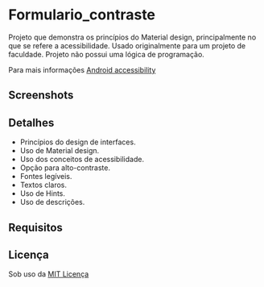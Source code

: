 # Formulario_contraste
Projeto que demonstra os princípios do Material design, principalmente no que se refere a acessibilidade. Usado originalmente para um projeto de faculdade. Projeto não possui uma lógica de programação.

Para mais informações [Android accessibility](https://developer.android.com/guide/topics/ui/accessibility/apps.html#label-ui)

## Screenshots
## Detalhes
+ Princípios do design de interfaces.
+ Uso de Material design.
+ Uso dos conceitos de acessibilidade.
+ Opção para alto-contraste.
+ Fontes legíveis.
+ Textos claros.
+ Uso de Hints.
+ Uso de descrições.

## Requisitos
## Licença
Sob uso da [MIT Licença](https://github.com/Nabucodono5or/Formulario_contraste/blob/master/LICENSE)
